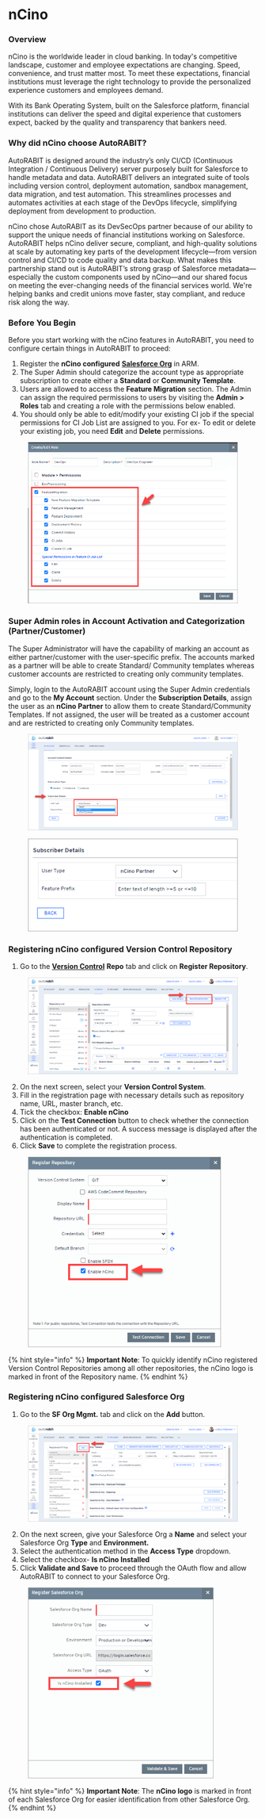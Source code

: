 # nCino

### Overview <a href="#overview" id="overview"></a>

nCino is the worldwide leader in cloud banking. In today's competitive landscape, customer and employee expectations are changing. Speed, convenience, and trust matter most. To meet these expectations, financial institutions must leverage the right technology to provide the personalized experience customers and employees demand.

With its Bank Operating System, built on the Salesforce platform, financial institutions can deliver the speed and digital experience that customers expect, backed by the quality and transparency that bankers need.

### Why did nCino choose AutoRABIT? <a href="#why-did-ncino-choose-autorabit" id="why-did-ncino-choose-autorabit"></a>

AutoRABIT is designed around the industry’s only CI/CD (Continuous Integration / Continuous Delivery) server purposely built for Salesforce to handle metadata and data. AutoRABIT delivers an integrated suite of tools including version control, deployment automation, sandbox management, data migration, and test automation. This streamlines processes and automates activities at each stage of the DevOps lifecycle, simplifying deployment from development to production.

nCino chose AutoRABIT as its DevSecOps partner because of our ability to support the unique needs of financial institutions working on Salesforce. AutoRABIT helps nCino deliver secure, compliant, and high-quality solutions at scale by automating key parts of the development lifecycle—from version control and CI/CD to code quality and data backup. What makes this partnership stand out is AutoRABIT’s strong grasp of Salesforce metadata—especially the custom components used by nCino—and our shared focus on meeting the ever-changing needs of the financial services world. We're helping banks and credit unions move faster, stay compliant, and reduce risk along the way.

### Before You Begin <a href="#before-you-begin" id="before-you-begin"></a>

Before you start working with the nCino features in AutoRABIT, you need to configure certain things in AutoRABIT to proceed:

1. Register the **nCino configured** [**Salesforce Org**](https://knowledgebase.autorabit.com/docs/salesforce-org) in ARM.
2. The Super Admin should categorize the account type as appropriate subscription to create either a **Standard** or **Community Template**.
3. Users are allowed to access the **Feature Migration** section. The Admin can assign the required permissions to users by visiting the **Admin > Roles** tab and creating a role with the permissions below enabled.
4. You should only be able to edit/modify your existing CI job if the special permissions for CI Job List are assigned to you. For ex- To edit or delete your existing job, you need **Edit** and **Delete** permissions.

<figure><img src="../../../../.gitbook/assets/image (1287).png" alt="" width="563"><figcaption></figcaption></figure>

### Super Admin roles in Account Activation and Categorization (Partner/Customer) <a href="#super-admin-roles-in-account-activation-and-categorization-partnercustomer" id="super-admin-roles-in-account-activation-and-categorization-partnercustomer"></a>

The Super Administrator will have the capability of marking an account as either partner/customer with the user-specific prefix. The accounts marked as a partner will be able to create Standard/ Community templates whereas customer accounts are restricted to creating only community templates.

Simply, login to the AutoRABIT account using the Super Admin credentials and go to the **My Account** section. Under the **Subscription Details**, assign the user as an **nCino Partner** to allow them to create Standard/Community Templates. If not assigned, the user will be treated as a customer account and are restricted to creating only Community templates.

<figure><img src="../../../../.gitbook/assets/image (1288).png" alt=""><figcaption></figcaption></figure>

<figure><img src="../../../../.gitbook/assets/image (1289).png" alt=""><figcaption></figcaption></figure>

### Registering nCino configured Version Control Repository <a href="#registering-ncino-configured-version-control-repository" id="registering-ncino-configured-version-control-repository"></a>

1. Go to the [**Version Control**](https://www.autorabit.com/blog/7-tips-for-salesforce-version-control-integration/) **Repo** tab and click on **Register Repository**.

<figure><img src="../../../../.gitbook/assets/image (1290).png" alt=""><figcaption></figcaption></figure>

2. On the next screen, select your **Version Control System**.
3. Fill in the registration page with necessary details such as repository name, URL, master branch, etc.
4. Tick the checkbox: **Enable nCino**
5. Click on the **Test Connection** button to check whether the connection has been authenticated or not. A success message is displayed after the authentication is completed.
6. Click **Save** to complete the registration process.

<figure><img src="../../../../.gitbook/assets/image (1291).png" alt="" width="390"><figcaption></figcaption></figure>

{% hint style="info" %}
**Important Note**: To quickly identify nCino registered Version Control Repositories among all other repositories, the nCino logo is marked in front of the Repository name.&#x20;
{% endhint %}

### Registering nCino configured Salesforce Org <a href="#registering-ncino-configured-salesforce-org" id="registering-ncino-configured-salesforce-org"></a>

1. Go to the **SF Org Mgmt.** tab and click on the **Add** button.

<figure><img src="../../../../.gitbook/assets/image (1292).png" alt=""><figcaption></figcaption></figure>

2. On the next screen, give your Salesforce Org a **Name** and select your Salesforce Org **Type** and **Environment.**
3. Select the authentication method in the **Access Type** dropdown.
4. Select the checkbox- **Is nCino Installed**
5. Click **Validate and Save** to proceed through the OAuth flow and allow AutoRABIT to connect to your Salesforce Org.

<figure><img src="../../../../.gitbook/assets/image (1293).png" alt="" width="375"><figcaption></figcaption></figure>

{% hint style="info" %}
**Important Note**: The **nCino logo** is marked in front of each Salesforce Org for easier identification from other Salesforce Org.
{% endhint %}
